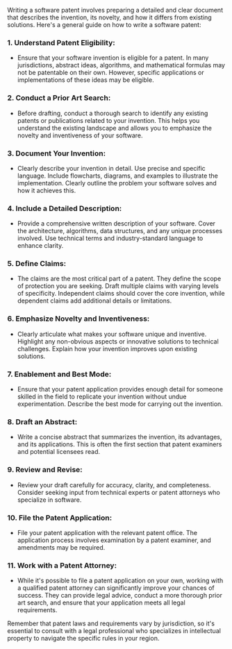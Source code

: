 Writing a software patent involves preparing a detailed and clear document that describes the invention, its novelty, and how it differs from existing solutions. Here's a general guide on how to write a software patent:

### 1. **Understand Patent Eligibility:**

- Ensure that your software invention is eligible for a patent. In many jurisdictions, abstract ideas, algorithms, and mathematical formulas may not be patentable on their own. However, specific applications or implementations of these ideas may be eligible.

### 2. **Conduct a Prior Art Search:**

- Before drafting, conduct a thorough search to identify any existing patents or publications related to your invention. This helps you understand the existing landscape and allows you to emphasize the novelty and inventiveness of your software.

### 3. **Document Your Invention:**

- Clearly describe your invention in detail. Use precise and specific language. Include flowcharts, diagrams, and examples to illustrate the implementation. Clearly outline the problem your software solves and how it achieves this.

### 4. **Include a Detailed Description:**

- Provide a comprehensive written description of your software. Cover the architecture, algorithms, data structures, and any unique processes involved. Use technical terms and industry-standard language to enhance clarity.

### 5. **Define Claims:**

- The claims are the most critical part of a patent. They define the scope of protection you are seeking. Draft multiple claims with varying levels of specificity. Independent claims should cover the core invention, while dependent claims add additional details or limitations.

### 6. **Emphasize Novelty and Inventiveness:**

- Clearly articulate what makes your software unique and inventive. Highlight any non-obvious aspects or innovative solutions to technical challenges. Explain how your invention improves upon existing solutions.

### 7. **Enablement and Best Mode:**

- Ensure that your patent application provides enough detail for someone skilled in the field to replicate your invention without undue experimentation. Describe the best mode for carrying out the invention.

### 8. **Draft an Abstract:**

- Write a concise abstract that summarizes the invention, its advantages, and its applications. This is often the first section that patent examiners and potential licensees read.

### 9. **Review and Revise:**

- Review your draft carefully for accuracy, clarity, and completeness. Consider seeking input from technical experts or patent attorneys who specialize in software.

### 10. **File the Patent Application:**

- File your patent application with the relevant patent office. The application process involves examination by a patent examiner, and amendments may be required.

### 11. **Work with a Patent Attorney:**

- While it's possible to file a patent application on your own, working with a qualified patent attorney can significantly improve your chances of success. They can provide legal advice, conduct a more thorough prior art search, and ensure that your application meets all legal requirements.

Remember that patent laws and requirements vary by jurisdiction, so it's essential to consult with a legal professional who specializes in intellectual property to navigate the specific rules in your region.
